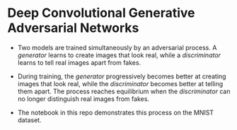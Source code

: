 # Deep Convolutional Generative Adversarial Networks

- Two models are trained simultaneously by an adversarial process. A *generator* 
 learns to create images that look real, while a *discriminator* learns to tell real images apart from fakes.

- During training, the *generator* progressively becomes better at creating images that look real, while the *discriminator* becomes better at telling them apart. The process reaches equilibrium when the *discriminator* can no longer distinguish real images from fakes.

- The notebook in this repo demonstrates this process on the MNIST dataset.
